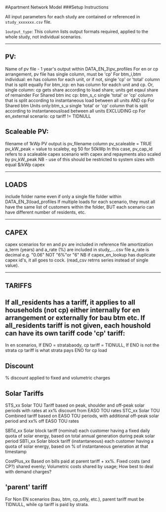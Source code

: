 #Apartment Network Model
###Setup Instructions

All input parameters for each study are contained or referenced in `study_xxxxxxx.csv` file.

`1output_type`:
This column lists output formats required, applied to the whole study, not individual scenarios.

---
PV:
---
Name of pv file - 1 year's output within DATA_EN_3\pv_profiles
For en or cp arrangement, pv file has single column, must be 'cp'
For btm_i,btm individual:  en has column for each unit, or if not, single 'cp' or 'total' column that is split equally
For btm_icp: en has column for eadch unit and cp. Or, single column: cp gets share according to load share; units get eqaul share of remainder
For Shared btm inc cp:  btm_s_c single 'total' or 'cp' column that is split according to instantaneous load between all units AND cp
For Shared btm Units only:btm_s_u single 'total' or 'cp' column that is split according to instantaneousload between all units EXCLUDING cp
For en_external scenario: cp tariff != TIDNULL

Scaleable PV:
-------------
filename of 1kWp PV output is pv_filename column
pv_scaleable = TRUE
pv_kW_peak = value to scaleby, eg 50 for 50kWp
In this case, pv_cap_id refers to a scaleable capex scenario with capex and repayments also scaled by pv_kW_peak
NB - use of this should be restricted to system sizes with equal $/kWp capex

-----
LOADS
-----
include folder name even if only a single file
folder within DATA_EN_3\load_profiles
If multiple loads for each scenario, they must all have the same list of customers within the folder,
BUT each scenario can have different number of residents, etc.

-----
CAPEX
-----
capex scenarios for en and pv are included in reference file
amortization a_term (years) and a_rate (%) are included in study_....csv file
a_rate is decimal e.g. "0.06" NOT "6%"or "6"
NB if capex_en_lookup has duplicate capex id's, it all goes to cock. (read_csv retrns series instead of single value).

-------
TARIFFS
-------
If all_residents has a tariff, it applies to all households (not cp) either internally for en arrangement or externally for bau btm etc.
If all_residents tariff is not given, each houshold can have its own tariff code
'cp' tariff:
-----------
In en scenarios, If ENO = stratabaody, cp tariff = TIDNULL,
		If ENO is not the strata  cp tariff is what strata pays ENO for cp load
		
Discount
--------
% discount applied to fixed and volumetric charges
		
Solar Tariffs
-------------
STS_xx  Solar TOU Tariff based on peak, shoulder and off-peak solar periods with rates at xx% discount from EASO TOU rates
STC_xx  Solar TOU Combined tariff based on EASO TOU periods, with additional off-peak solar period and xx% off EASO TOU rates

SBTd_xx Solar block tariff (nominal) each customer having a fixed daily quota of solar energy, based on total annual generation during peak solar period
SBTi_xx Solar block tariff (instantaneous) each customer having a quota of solar energy, based on % of instantaneous generation at that timestamp

CostPlus_xx     Based on bills paid at parent tariff + xx%. Fixed costs (and CP?) shared evenly; Volumetric costs shared by usage; 
                How best to deal with demand charges? 



'parent' tariff
---------------
For Non EN scenarios (bau, btm, cp_only, etc.), parent tariff must be TIDNULL, while cp tariff is paid by strata.